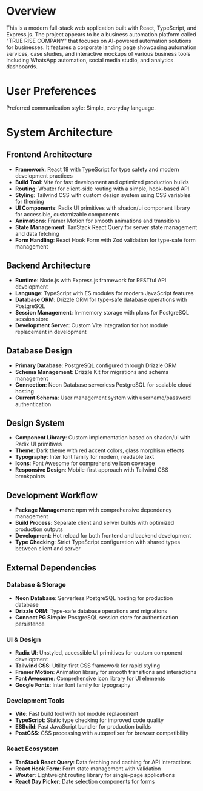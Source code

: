 # Overview

This is a modern full-stack web application built with React, TypeScript, and Express.js. The project appears to be a business automation platform called "TRUE RISE COMPANY" that focuses on AI-powered automation solutions for businesses. It features a corporate landing page showcasing automation services, case studies, and interactive mockups of various business tools including WhatsApp automation, social media studio, and analytics dashboards.

# User Preferences

Preferred communication style: Simple, everyday language.

# System Architecture

## Frontend Architecture
- **Framework**: React 18 with TypeScript for type safety and modern development practices
- **Build Tool**: Vite for fast development and optimized production builds
- **Routing**: Wouter for client-side routing with a simple, hook-based API
- **Styling**: Tailwind CSS with custom design system using CSS variables for theming
- **UI Components**: Radix UI primitives with shadcn/ui component library for accessible, customizable components
- **Animations**: Framer Motion for smooth animations and transitions
- **State Management**: TanStack React Query for server state management and data fetching
- **Form Handling**: React Hook Form with Zod validation for type-safe form management

## Backend Architecture
- **Runtime**: Node.js with Express.js framework for RESTful API development
- **Language**: TypeScript with ES modules for modern JavaScript features
- **Database ORM**: Drizzle ORM for type-safe database operations with PostgreSQL
- **Session Management**: In-memory storage with plans for PostgreSQL session store
- **Development Server**: Custom Vite integration for hot module replacement in development

## Database Design
- **Primary Database**: PostgreSQL configured through Drizzle ORM
- **Schema Management**: Drizzle Kit for migrations and schema management
- **Connection**: Neon Database serverless PostgreSQL for scalable cloud hosting
- **Current Schema**: User management system with username/password authentication

## Design System
- **Component Library**: Custom implementation based on shadcn/ui with Radix UI primitives
- **Theme**: Dark theme with red accent colors, glass morphism effects
- **Typography**: Inter font family for modern, readable text
- **Icons**: Font Awesome for comprehensive icon coverage
- **Responsive Design**: Mobile-first approach with Tailwind CSS breakpoints

## Development Workflow
- **Package Management**: npm with comprehensive dependency management
- **Build Process**: Separate client and server builds with optimized production outputs
- **Development**: Hot reload for both frontend and backend development
- **Type Checking**: Strict TypeScript configuration with shared types between client and server

## External Dependencies

### Database & Storage
- **Neon Database**: Serverless PostgreSQL hosting for production database
- **Drizzle ORM**: Type-safe database operations and migrations
- **Connect PG Simple**: PostgreSQL session store for authentication persistence

### UI & Design
- **Radix UI**: Unstyled, accessible UI primitives for custom component development
- **Tailwind CSS**: Utility-first CSS framework for rapid styling
- **Framer Motion**: Animation library for smooth transitions and interactions
- **Font Awesome**: Comprehensive icon library for UI elements
- **Google Fonts**: Inter font family for typography

### Development Tools
- **Vite**: Fast build tool with hot module replacement
- **TypeScript**: Static type checking for improved code quality
- **ESBuild**: Fast JavaScript bundler for production builds
- **PostCSS**: CSS processing with autoprefixer for browser compatibility

### React Ecosystem
- **TanStack React Query**: Data fetching and caching for API interactions
- **React Hook Form**: Form state management with validation
- **Wouter**: Lightweight routing library for single-page applications
- **React Day Picker**: Date selection components for forms